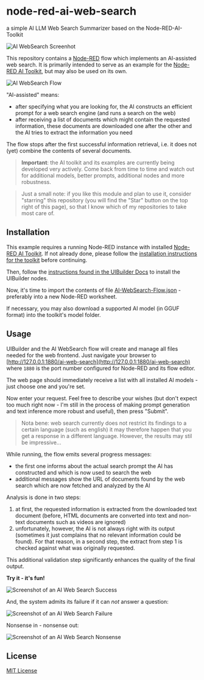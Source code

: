 # node-red-ai-web-search #

a simple AI LLM Web Search Summarizer based on the Node-RED-AI-Toolkit

![AI WebSearch Screenhot](AI-WebSearch-Screenshot.png)

This repository contains a [Node-RED](https://nodered.org/) flow which implements an AI-assisted web search. It is primarily intended to serve as an example for the [Node-RED AI Toolkit](https://github.com/rozek/node-red-ai-toolkit), but may also be used on its own.

![AI WebSearch Flow](AI-WebSearch-Flow.png)

"AI-assisted" means:

- after specifying what you are looking for, the AI constructs an efficient prompt for a web search engine (and runs a search on the web)
- after receiving a list of documents which might contain the requested information, these documents are downloaded one after the other and the AI tries to extract the information you need

The flow stops after the first successful information retrieval, i.e. it does not (yet) combine the contents of several documents.

> **Important**: the AI toolkit and its examples are currently being developed very actively. Come back from time to time and watch out for additional models, better prompts, additional nodes and more robustness. 

> Just a small note: if you like this module and plan to use it, consider "starring" this repository (you will find the "Star" button on the top right of this page), so that I know which of my repositories to take most care of.

## Installation ##

This example requires a running Node-RED instance with installed [Node-RED AI Toolkit](https://github.com/rozek/node-red-ai-toolkit). If not already done, please follow the [installation instructions for the toolkit](https://github.com/rozek/node-red-ai-toolkit#installation) before continuing.

Then, follow the [instructions found in the UIBuilder Docs](https://totallyinformation.github.io/node-red-contrib-uibuilder/#/walkthrough1?id=how-to-get-started-4-steps-to-a-data-driven-web-app) to install the UIBuilder nodes.

Now, it's time to import the contents of file [AI-WebSearch-Flow.json](https://raw.githubusercontent.com/rozek/node-red-ai-web-search/master/AI-WebSearch-Flow.json) - preferably into a new Node-RED worksheet.

If necessary, you may also download a supported AI model (in GGUF format) into the toolkit's model folder.

## Usage ##

UIBuilder and the AI WebSearch flow will create and manage all files needed for the web frontend. Just navigate your browser to [http://127.0.0.1:1880/ai-web-search](http://127.0.0.1:1880/ai-web-search) where `1880` is the port number configured for Node-RED and its flow editor.

The web page should immediately receive a list with all installed AI models - just choose one and you're set.

Now enter your request. Feel free to describe your wishes (but don't expect too much right now - I'm still in the process of making prompt generation and text inference more robust and useful), then press "Submit".

> Nota bene: web search currently does not restrict its findings to a certain language (such as english) it may therefore happen that you get a response in a different language. However, the results may stil be impressive...

While running, the flow emits several progress messages:

- the first one informs about the actual search prompt the AI has constructed and which is now used to search the web
- additional messages show the URL of documents found by the web search which are now fetched and analyzed by the AI

Analysis is done in two steps:

1. at first, the requested information is extracted from the downloaded text document (before, HTML documents are converted into text and non-text documents such as videos are ignored)
2. unfortunately, however, the AI is not always right with its output (sometimes it just complains that no relevant information could be found). For that reason, in a second step, the extract from step 1 is checked against what was originally requested.

This additional validation step significantly enhances the quality of the final output.

**Try it - it's fun!**

![Screenshot of an AI Web Search Success](AI-WebSearch-Success.png)

And, the system admits its failure if it can _not_ answer a question:

![Screenshot of an AI Web Search Failure](AI-WebSearch-Failure.png)

Nonsense in - nonsense out:

![Screenshot of an AI Web Search Nonsense](AI-WebSearch-Nonsense.png)

## License ##

[MIT License](LICENSE.md)
